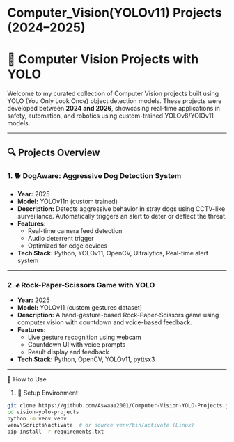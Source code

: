# Computer_Vision(YOLOv11) Projects (2024–2025)
# 🧠 Computer Vision Projects with YOLO 

Welcome to my curated collection of Computer Vision projects built using YOLO (You Only Look Once) object detection models. These projects were developed between **2024 and 2026**, showcasing real-time applications in safety, automation, and robotics using custom-trained YOLOv8/YOlOv11 models.

---

## 🔍 Projects Overview

### 1. 🐕 **DogAware: Aggressive Dog Detection System**
- **Year:** 2025
- **Model:** YOLOv11n (custom trained)
- **Description:** Detects aggressive behavior in stray dogs using CCTV-like surveillance. Automatically triggers an alert to deter or deflect the threat.
- **Features:**
  - Real-time camera feed detection
  - Audio deterrent trigger
  - Optimized for edge devices
- **Tech Stack:** Python, YOLOv11, OpenCV, Ultralytics, Real-time alert system

---

### 2. ✊ **Rock-Paper-Scissors Game with YOLO**
- **Year:** 2025
- **Model:** YOLOv11 (custom gestures dataset)
- **Description:** A hand-gesture-based Rock-Paper-Scissors game using computer vision with countdown and voice-based feedback.
- **Features:**
  - Live gesture recognition using webcam
  - Countdown UI with voice prompts
  - Result display and feedback
- **Tech Stack:** Python, OpenCV, YOLOv11, pyttsx3

---

🧪 How to Use

1. 🔧 Setup Environment
```bash
git clone https://github.com/Aswaaa2001/Computer-Vision-YOLO-Projects.git
cd vision-yolo-projects
python -m venv venv
venv\Scripts\activate  # or source venv/bin/activate (Linux)
pip install -r requirements.txt

